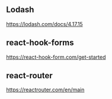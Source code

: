 ## Lodash
https://lodash.com/docs/4.17.15

## react-hook-forms
https://react-hook-form.com/get-started

## react-router
https://reactrouter.com/en/main